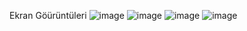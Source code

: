 
Ekran Göürüntüleri
![image](https://github.com/MertCtal/e-commercee/assets/167461120/87e593f8-5338-4fe0-9fbe-4d1d2032f65b)
![image](https://github.com/MertCtal/e-commercee/assets/167461120/ee1cc453-df31-4ddb-8990-3411d500a12a)
![image](https://github.com/MertCtal/e-commercee/assets/167461120/99790b8c-0032-4e63-9dd9-cac466463e73)
![image](https://github.com/MertCtal/e-commercee/assets/167461120/c5f04b23-cca5-4d1c-b789-cdf6f521bc63)


